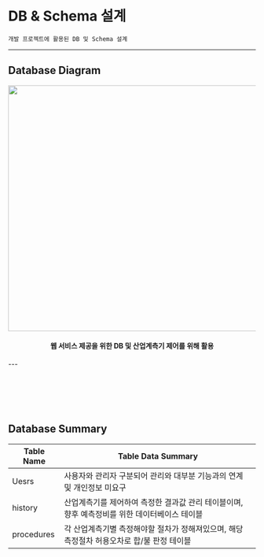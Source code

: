 # DB & Schema 설계
    개발 프로젝트에 활용된 DB 및 Schema 설계

---

## Database Diagram

<p align = "center">
<img src="https://user-images.githubusercontent.com/5003195/97770862-7e11fc00-1b7a-11eb-953d-38ed31d37437.png" width="800px" height="500px"></img>
</p>
<h4 align="center">웹 서비스 제공을 위한 DB 및 산업계측기 제어를 위해 활용</h4>
---

<br></br>
<br></br>


## Database Summary

| Table Name  | Table Data Summary |
| --- | ---- |
| Uesrs   | 사용자와 관리자 구분되어 관리와 대부분 기능과의 연계 및 개인정보 미요구 |
| history   | 산업계측기를 제어하여 측정한 결과값 관리 테이블이며, 향후 예측정비를 위한 데이터베이스 테이블 |
| procedures   | 각 산업계측기별 측정해야할 절차가 정해져있으며, 해당 측정절차 허용오차로 합/불 판정 테이블 |
